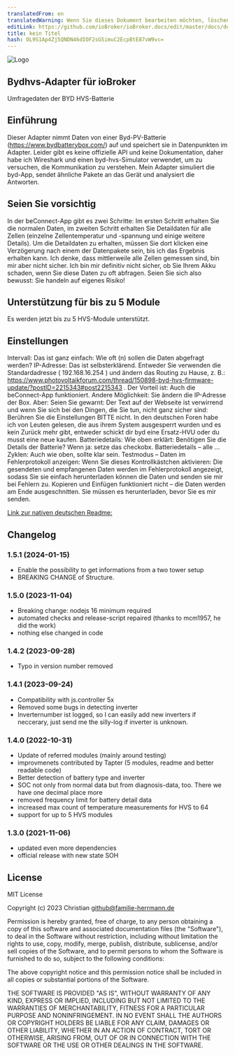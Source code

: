 ```yaml
---
translatedFrom: en
translatedWarning: Wenn Sie dieses Dokument bearbeiten möchten, löschen Sie bitte das Feld "translationsFrom". Andernfalls wird dieses Dokument automatisch erneut übersetzt
editLink: https://github.com/ioBroker/ioBroker.docs/edit/master/docs/de/adapterref/iobroker.bydhvs/README.md
title: kein Titel
hash: OL9S1Ap4Zj5QNDN46dIOF2sG5imuC2EcpBtE87vW9vc=
---
```

![Logo](../../../en/adapterref/iobroker.bydhvs/admin/bydhvs.png)

## Bydhvs-Adapter für ioBroker
Umfragedaten der BYD HVS-Batterie

## Einführung
Dieser Adapter nimmt Daten von einer Byd-PV-Batterie (https://www.bydbatterybox.com/) auf und speichert sie in Datenpunkten im Adapter. Leider gibt es keine offizielle API und keine Dokumentation, daher habe ich Wireshark und einen byd-hvs-Simulator verwendet, um zu versuchen, die Kommunikation zu verstehen. Mein Adapter simuliert die byd-App, sendet ähnliche Pakete an das Gerät und analysiert die Antworten.

## Seien Sie vorsichtig
In der beConnect-App gibt es zwei Schritte: Im ersten Schritt erhalten Sie die normalen Daten, im zweiten Schritt erhalten Sie Detaildaten für alle Zellen (einzelne Zellentemperatur und -spannung und einige weitere Details). Um die Detaildaten zu erhalten, müssen Sie dort klicken eine Verzögerung nach einem der Datenpakete sein, bis ich das Ergebnis erhalten kann. Ich denke, dass mittlerweile alle Zellen gemessen sind, bin mir aber nicht sicher. Ich bin mir definitiv nicht sicher, ob Sie Ihrem Akku schaden, wenn Sie diese Daten zu oft abfragen. Seien Sie sich also bewusst: Sie handeln auf eigenes Risiko!

## Unterstützung für bis zu 5 Module
Es werden jetzt bis zu 5 HVS-Module unterstützt.

## Einstellungen
Intervall: Das ist ganz einfach: Wie oft (n) sollen die Daten abgefragt werden? IP-Adresse: Das ist selbsterklärend. Entweder Sie verwenden die Standardadresse ( 192.168.16.254 ) und ändern das Routing zu Hause, z. B.: https://www.photovoltaikforum.com/thread/150898-byd-hvs-firmware-update/?postID=2215343#post2215343 . Der Vorteil ist: Auch die beConnect-App funktioniert. Andere Möglichkeit: Sie ändern die IP-Adresse der Box. Aber: Seien Sie gewarnt: Der Text auf der Webseite ist verwirrend und wenn Sie sich bei den Dingen, die Sie tun, nicht ganz sicher sind: Berühren Sie die Einstellungen BITTE nicht. In den deutschen Foren habe ich von Leuten gelesen, die aus ihrem System ausgesperrt wurden und es kein Zurück mehr gibt, entweder schickt dir byd eine Ersatz-HVU oder du musst eine neue kaufen.
Batteriedetails: Wie oben erklärt: Benötigen Sie die Details der Batterie? Wenn ja: setze das checkobx.
Batteriedetails – alle ... Zyklen: Auch wie oben, sollte klar sein. Testmodus – Daten im Fehlerprotokoll anzeigen: Wenn Sie dieses Kontrollkästchen aktivieren: Die gesendeten und empfangenen Daten werden im Fehlerprotokoll angezeigt, sodass Sie sie einfach herunterladen können die Daten und senden sie mir bei Fehlern zu.
Kopieren und Einfügen funktioniert nicht – die Daten werden am Ende ausgeschnitten. Sie müssen es herunterladen, bevor Sie es mir senden.

[Link zur nativen deutschen Readme:](README-German.md)

## Changelog
<!--
	Placeholder for the next version (at the beginning of the line):
	### __WORK IN PROGRESS__
-->
### 1.5.1 (2024-01-15)
* Enable the possibility to get informations from a two tower setup
* BREAKING CHANGE of Structure.

### 1.5.0 (2023-11-04)
* Breaking change: nodejs 16 minimum required
* automated checks and release-script repaired (thanks to mcm1957, he did the work)
* nothing else changed in code

### 1.4.2 (2023-09-28)
* Typo in version number removed

### 1.4.1 (2023-09-24)
* Compatibility with js.controller 5x
* Removed some bugs in detecting inverter
* Inverternumber ist logged, so I can easily add new inverters if neccerary, just send me the silly-log if inverter is unknown.

### 1.4.0 (2022-10-31)
* Update of referred modules (mainly around testing)
* improvmenets contributed by Tapter (5 modules, readme and better readable code)
* Better detection of battery type and inverter
* SOC not only from normal data but from diagnosis-data, too. There we have one decimal place more
* removed frequency limit for battery detail data
* increased max count of temperature measurements for HVS to 64
* support for up to 5 HVS modules

### 1.3.0 (2021-11-06)
* updated even more dependencies
* official release with new state SOH

###

## License
MIT License

Copyright (c) 2023 Christian <github@familie-herrmann.de>

Permission is hereby granted, free of charge, to any person obtaining a copy
of this software and associated documentation files (the "Software"), to deal
in the Software without restriction, including without limitation the rights
to use, copy, modify, merge, publish, distribute, sublicense, and/or sell
copies of the Software, and to permit persons to whom the Software is
furnished to do so, subject to the following conditions:

The above copyright notice and this permission notice shall be included in all
copies or substantial portions of the Software.

THE SOFTWARE IS PROVIDED "AS IS", WITHOUT WARRANTY OF ANY KIND, EXPRESS OR
IMPLIED, INCLUDING BUT NOT LIMITED TO THE WARRANTIES OF MERCHANTABILITY,
FITNESS FOR A PARTICULAR PURPOSE AND NONINFRINGEMENT. IN NO EVENT SHALL THE
AUTHORS OR COPYRIGHT HOLDERS BE LIABLE FOR ANY CLAIM, DAMAGES OR OTHER
LIABILITY, WHETHER IN AN ACTION OF CONTRACT, TORT OR OTHERWISE, ARISING FROM,
OUT OF OR IN CONNECTION WITH THE SOFTWARE OR THE USE OR OTHER DEALINGS IN THE
SOFTWARE.